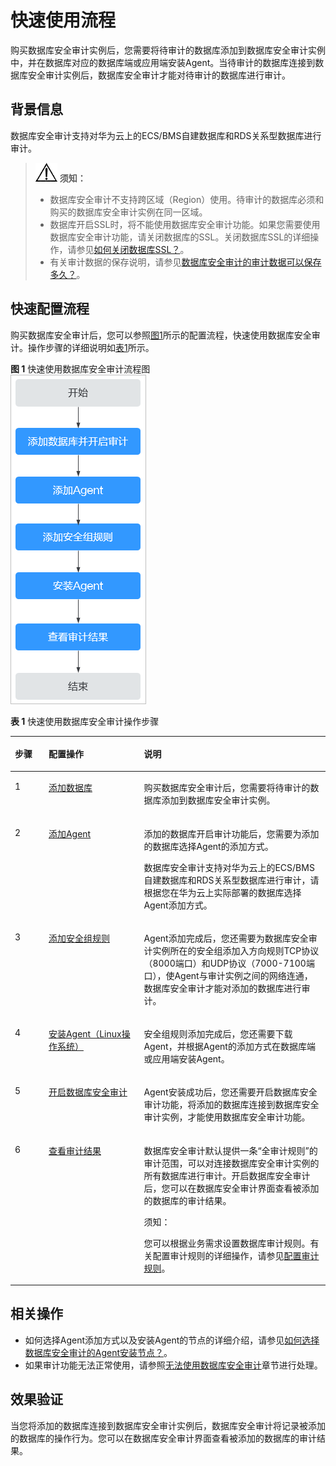 # 快速使用流程<a name="dbss_01_0184"></a>

购买数据库安全审计实例后，您需要将待审计的数据库添加到数据库安全审计实例中，并在数据库对应的数据库端或应用端安装Agent。当待审计的数据库连接到数据库安全审计实例后，数据库安全审计才能对待审计的数据库进行审计。

## 背景信息<a name="section3870558455"></a>

数据库安全审计支持对华为云上的ECS/BMS自建数据库和RDS关系型数据库进行审计。

>![](public_sys-resources/icon-notice.gif) **须知：** 
>-   数据库安全审计不支持跨区域（Region）使用。待审计的数据库必须和购买的数据库安全审计实例在同一区域。
>-   数据库开启SSL时，将不能使用数据库安全审计功能。如果您需要使用数据库安全审计功能，请关闭数据库的SSL。关闭数据库SSL的详细操作，请参见[如何关闭数据库SSL？](https://support.huaweicloud.com/dbss_faq/dbss_01_0283.html)。
>-   有关审计数据的保存说明，请参见[数据库安全审计的审计数据可以保存多久？](https://support.huaweicloud.com/dbss_faq/dbss_01_0225.html)。

## 快速配置流程<a name="section1012515407129"></a>

购买数据库安全审计后，您可以参照[图1](#fig120888149)所示的配置流程，快速使用数据库安全审计。操作步骤的详细说明如[表1](#table443217583618)所示。

**图 1**  快速使用数据库安全审计流程图<a name="fig120888149"></a>  
![](figures/快速使用数据库安全审计流程图.png "快速使用数据库安全审计流程图")

**表 1**  快速使用数据库安全审计操作步骤

<a name="table443217583618"></a>
<table><thead align="left"><tr id="row143210517368"><th class="cellrowborder" valign="top" width="10.7010701070107%" id="mcps1.2.4.1.1"><p id="p243211514369"><a name="p243211514369"></a><a name="p243211514369"></a>步骤</p>
</th>
<th class="cellrowborder" valign="top" width="30.26302630263026%" id="mcps1.2.4.1.2"><p id="p10432145183617"><a name="p10432145183617"></a><a name="p10432145183617"></a>配置操作</p>
</th>
<th class="cellrowborder" valign="top" width="59.03590359035904%" id="mcps1.2.4.1.3"><p id="p144326520369"><a name="p144326520369"></a><a name="p144326520369"></a>说明</p>
</th>
</tr>
</thead>
<tbody><tr id="row1943217515366"><td class="cellrowborder" valign="top" width="10.7010701070107%" headers="mcps1.2.4.1.1 "><p id="p4432175193615"><a name="p4432175193615"></a><a name="p4432175193615"></a>1</p>
</td>
<td class="cellrowborder" valign="top" width="30.26302630263026%" headers="mcps1.2.4.1.2 "><p id="p8688549161510"><a name="p8688549161510"></a><a name="p8688549161510"></a><a href="步骤一-添加数据库.md">添加数据库</a></p>
</td>
<td class="cellrowborder" valign="top" width="59.03590359035904%" headers="mcps1.2.4.1.3 "><p id="p1075761813172"><a name="p1075761813172"></a><a name="p1075761813172"></a>购买数据库安全审计后，您需要将待审计的数据库添加到数据库安全审计实例。</p>
</td>
</tr>
<tr id="row14423186183810"><td class="cellrowborder" valign="top" width="10.7010701070107%" headers="mcps1.2.4.1.1 "><p id="p144239614388"><a name="p144239614388"></a><a name="p144239614388"></a>2</p>
</td>
<td class="cellrowborder" valign="top" width="30.26302630263026%" headers="mcps1.2.4.1.2 "><p id="p1137116118161"><a name="p1137116118161"></a><a name="p1137116118161"></a><a href="步骤二-添加Agent.md">添加Agent</a></p>
</td>
<td class="cellrowborder" valign="top" width="59.03590359035904%" headers="mcps1.2.4.1.3 "><p id="p53302039191914"><a name="p53302039191914"></a><a name="p53302039191914"></a>添加的数据库开启审计功能后，您需要为添加的数据库选择Agent的添加方式。</p>
<p id="p4944203403518"><a name="p4944203403518"></a><a name="p4944203403518"></a>数据库安全审计支持对华为云上的ECS/BMS自建数据库和RDS关系型数据库进行审计，请根据您在华为云上实际部署的数据库选择Agent添加方式。</p>
</td>
</tr>
<tr id="row118072413560"><td class="cellrowborder" valign="top" width="10.7010701070107%" headers="mcps1.2.4.1.1 "><p id="p1580854195616"><a name="p1580854195616"></a><a name="p1580854195616"></a>3</p>
</td>
<td class="cellrowborder" valign="top" width="30.26302630263026%" headers="mcps1.2.4.1.2 "><p id="p1380854145619"><a name="p1380854145619"></a><a name="p1380854145619"></a><a href="步骤三-添加安全组规则.md">添加安全组规则</a></p>
</td>
<td class="cellrowborder" valign="top" width="59.03590359035904%" headers="mcps1.2.4.1.3 "><p id="p1157033104710"><a name="p1157033104710"></a><a name="p1157033104710"></a>Agent添加完成后，您还需要为数据库安全审计实例所在的安全组添加入方向规则TCP协议（8000端口）<span>和UDP协议（7000-7100端口）</span>，使Agent与审计实例之间的网络连通，数据库安全审计才能对添加的数据库进行审计。</p>
</td>
</tr>
<tr id="row2083153011513"><td class="cellrowborder" valign="top" width="10.7010701070107%" headers="mcps1.2.4.1.1 "><p id="p138321530459"><a name="p138321530459"></a><a name="p138321530459"></a>4</p>
</td>
<td class="cellrowborder" valign="top" width="30.26302630263026%" headers="mcps1.2.4.1.2 "><p id="p683214301554"><a name="p683214301554"></a><a name="p683214301554"></a><a href="安装Agent（Linux操作系统）.md">安装Agent（Linux操作系统）</a></p>
</td>
<td class="cellrowborder" valign="top" width="59.03590359035904%" headers="mcps1.2.4.1.3 "><p id="p136243236442"><a name="p136243236442"></a><a name="p136243236442"></a>安全组规则添加完成后，您还需要下载Agent，并根据Agent的添加方式在数据库端或应用端安装Agent。</p>
</td>
</tr>
<tr id="row1692017362140"><td class="cellrowborder" valign="top" width="10.7010701070107%" headers="mcps1.2.4.1.1 "><p id="p992313651411"><a name="p992313651411"></a><a name="p992313651411"></a>5</p>
</td>
<td class="cellrowborder" valign="top" width="30.26302630263026%" headers="mcps1.2.4.1.2 "><p id="p199241736171413"><a name="p199241736171413"></a><a name="p199241736171413"></a><a href="步骤五-开启数据库安全审计.md">开启数据库安全审计</a></p>
</td>
<td class="cellrowborder" valign="top" width="59.03590359035904%" headers="mcps1.2.4.1.3 "><p id="p19924113661412"><a name="p19924113661412"></a><a name="p19924113661412"></a>Agent安装成功后，您还需要开启数据库安全审计功能，将添加的数据库连接到数据库安全审计实例，才能使用数据库安全审计功能。</p>
</td>
</tr>
<tr id="row695902133817"><td class="cellrowborder" valign="top" width="10.7010701070107%" headers="mcps1.2.4.1.1 "><p id="p129601821386"><a name="p129601821386"></a><a name="p129601821386"></a>6</p>
</td>
<td class="cellrowborder" valign="top" width="30.26302630263026%" headers="mcps1.2.4.1.2 "><p id="p42141467511"><a name="p42141467511"></a><a name="p42141467511"></a><a href="查看审计总览信息.md">查看审计结果</a></p>
</td>
<td class="cellrowborder" valign="top" width="59.03590359035904%" headers="mcps1.2.4.1.3 "><p id="p49601921380"><a name="p49601921380"></a><a name="p49601921380"></a>数据库安全审计默认提供一条<span class="parmname" id="parmname179011932123514"><a name="parmname179011932123514"></a><a name="parmname179011932123514"></a>“全审计规则”</span>的审计范围，可以对连接数据库安全审计实例的所有数据库进行审计。开启数据库安全审计后，您可以在数据库安全审计界面查看被添加的数据库的审计结果。</p>
<div class="notice" id="note1530212365596"><a name="note1530212365596"></a><a name="note1530212365596"></a><span class="noticetitle"> 须知： </span><div class="noticebody"><p id="p4302183635911"><a name="p4302183635911"></a><a name="p4302183635911"></a>您可以根据业务需求设置数据库审计规则。有关配置审计规则的详细操作，请参见<a href="添加审计范围.md">配置审计规则</a>。</p>
</div></div>
</td>
</tr>
</tbody>
</table>

## 相关操作<a name="section3657198173220"></a>

-   如何选择Agent添加方式以及安装Agent的节点的详细介绍，请参见[如何选择数据库安全审计的Agent安装节点？](https://support.huaweicloud.com/dbss_faq/dbss_01_0282.html)。
-   如果审计功能无法正常使用，请参照[无法使用数据库安全审计](https://support.huaweicloud.com/dbss_faq/dbss_01_0235.html)章节进行处理。

## 效果验证<a name="section1745172114473"></a>

当您将添加的数据库连接到数据库安全审计实例后，数据库安全审计将记录被添加的数据库的操作行为。您可以在数据库安全审计界面查看被添加的数据库的审计结果。

